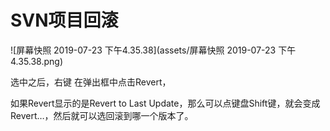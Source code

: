 # SVN项目回滚

![屏幕快照 2019-07-23 下午4.35.38](assets/屏幕快照 2019-07-23 下午4.35.38.png)

选中之后，右键 在弹出框中点击Revert，

如果Revert显示的是Revert to Last Update，那么可以点键盘Shift键，就会变成Revert…，然后就可以选回滚到哪一个版本了。

